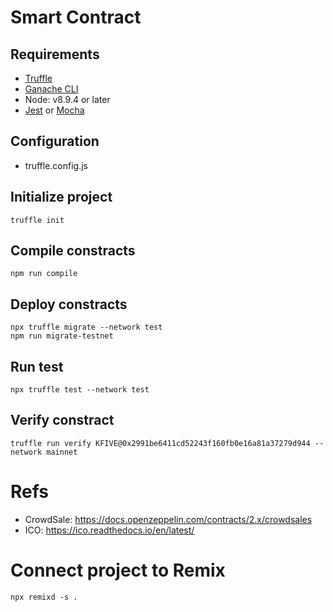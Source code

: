 # Smart Contract

## Requirements
- [Truffle](https://www.trufflesuite.com/docs/truffle/overview)
- [Ganache CLI](https://github.com/trufflesuite/ganache-cli)
- Node: v8.9.4 or later
- [Jest](https://jestjs.io/) or [Mocha](https://mochajs.org/)

## Configuration
- truffle.config.js

## Initialize project
```
truffle init
```

## Compile constracts
```
npm run compile
```

## Deploy constracts
```
npx truffle migrate --network test
npm run migrate-testnet
```

## Run test
```
npx truffle test --network test
```

## Verify constract
```
truffle run verify KFIVE@0x2991be6411cd52243f160fb0e16a81a37279d944 --network mainnet
```

# Refs
- CrowdSale: https://docs.openzeppelin.com/contracts/2.x/crowdsales
- ICO: https://ico.readthedocs.io/en/latest/

# Connect project to Remix
```
npx remixd -s .
```